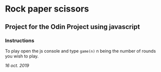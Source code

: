 # Rock paper scissors
## Project for the Odin Project using javascript

### Instructions
To play open the js console and type `game(n)` n being the number of rounds you wish to play.

*16 oct. 2019*